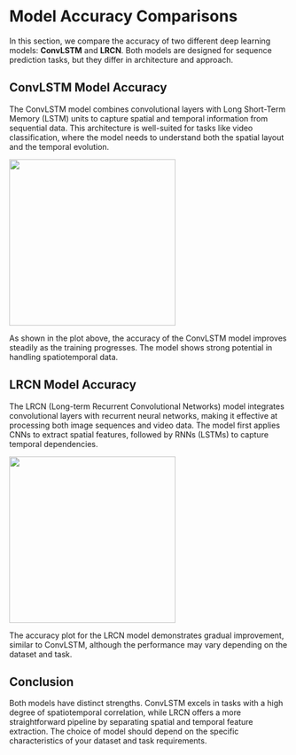 # Model Accuracy Comparisons

In this section, we compare the accuracy of two different deep learning models: **ConvLSTM** and **LRCN**. Both models are designed for sequence prediction tasks, but they differ in architecture and approach.

## ConvLSTM Model Accuracy

The ConvLSTM model combines convolutional layers with Long Short-Term Memory (LSTM) units to capture spatial and temporal information from sequential data. This architecture is well-suited for tasks like video classification, where the model needs to understand both the spatial layout and the temporal evolution.

<img src="https://github.com/user-attachments/assets/b3e40ce9-0192-4724-ac2f-f77380ae2cec" width="300" height="300" />

As shown in the plot above, the accuracy of the ConvLSTM model improves steadily as the training progresses. The model shows strong potential in handling spatiotemporal data.

## LRCN Model Accuracy

The LRCN (Long-term Recurrent Convolutional Networks) model integrates convolutional layers with recurrent neural networks, making it effective at processing both image sequences and video data. The model first applies CNNs to extract spatial features, followed by RNNs (LSTMs) to capture temporal dependencies.

<img src="https://github.com/user-attachments/assets/f18fb14b-d64e-47d2-ada1-5b331275ddb8" width="300" height="300" />

The accuracy plot for the LRCN model demonstrates gradual improvement, similar to ConvLSTM, although the performance may vary depending on the dataset and task.

## Conclusion

Both models have distinct strengths. ConvLSTM excels in tasks with a high degree of spatiotemporal correlation, while LRCN offers a more straightforward pipeline by separating spatial and temporal feature extraction. The choice of model should depend on the specific characteristics of your dataset and task requirements.

